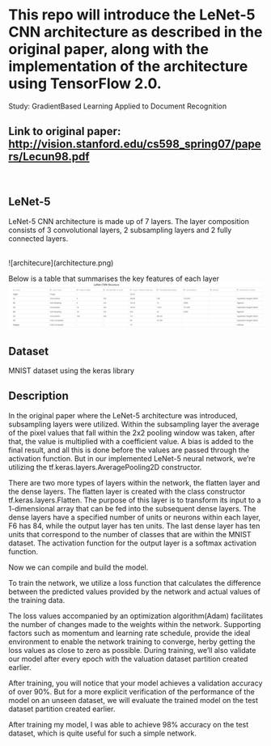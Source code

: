 # This repo will introduce the LeNet-5 CNN architecture as described in the original paper, along with the implementation of the architecture using TensorFlow 2.0.

Study: GradientBased Learning Applied to Document Recognition

## Link to original paper: http://vision.stanford.edu/cs598_spring07/papers/Lecun98.pdf
</br>

## LeNet-5
LeNet-5 CNN architecture is made up of 7 layers. The layer composition consists of 3 convolutional layers, 2 subsampling layers and 2 fully connected layers.

</br>
![architecure](architecture.png)
</br>

Below is a table that summarises the key features of each layer
</br>
![structure](structure.png)
</br>

## Dataset
MNIST dataset using the keras library

## Description
In the original paper where the LeNet-5 architecture was introduced, subsampling layers were utilized. Within the subsampling layer the average of the pixel values that fall within the 2x2 pooling window was taken, after that, the value is multiplied with a coefficient value. A bias is added to the final result, and all this is done before the values are passed through the activation function.
But in our implemented LeNet-5 neural network, we’re utilizing the tf.keras.layers.AveragePooling2D constructor.

There are two more types of layers within the network, the flatten layer and the dense layers.
The flatten layer is created with the class constructor tf.keras.layers.Flatten.
The purpose of this layer is to transform its input to a 1-dimensional array that can be fed into the subsequent dense layers.
The dense layers have a specified number of units or neurons within each layer, F6 has 84, while the output layer has ten units.
The last dense layer has ten units that correspond to the number of classes that are within the MNIST dataset. The activation function for the output layer is a softmax activation function.

Now we can compile and build the model.

To train the network, we utilize a loss function that calculates the difference between the predicted values provided by the network and actual values of the training data.

The loss values accompanied by an optimization algorithm(Adam) facilitates the number of changes made to the weights within the network. Supporting factors such as momentum and learning rate schedule, provide the ideal environment to enable the network training to converge, herby getting the loss values as close to zero as possible.
During training, we’ll also validate our model after every epoch with the valuation dataset partition created earlier.

After training, you will notice that your model achieves a validation accuracy of over 90%. But for a more explicit verification of the performance of the model on an unseen dataset, we will evaluate the trained model on the test dataset partition created earlier.

After training my model, I was able to achieve 98% accuracy on the test dataset, which is quite useful for such a simple network.